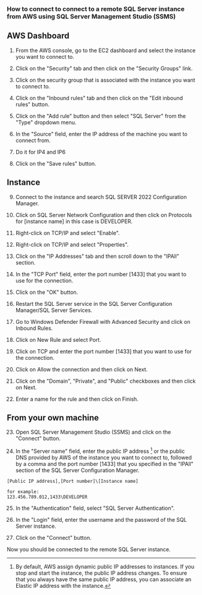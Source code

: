 ### How to connect to connect to a remote SQL Server instance from AWS using SQL Server Management Studio (SSMS)

## AWS Dashboard
1. From the AWS console, go to the EC2 dashboard and select the instance you want to connect to.

2. Click on the "Security" tab and then click on the "Security Groups" link.

3. Click on the security group that is associated with the instance you want to connect to.

4. Click on the "Inbound rules" tab and then click on the "Edit inbound rules" button.

5. Click on the "Add rule" button and then select "SQL Server" from the "Type" dropdown menu.

6. In the "Source" field, enter the IP address of the machine you want to connect from.

7. Do it for IP4 and IP6

8. Click on the "Save rules" button.

## Instance
9. Connect to the instance and search SQL SERVER 2022 Configuration Manager.

10. Click on SQL Server Network Configuration and then click on Protocols for [instance name] in this case is DEVELOPER.

11. Right-click on TCP/IP and select "Enable".

12. Right-click on TCP/IP and select "Properties".

13. Click on the "IP Addresses" tab and then scroll down to the "IPAll" section.

14. In the "TCP Port" field, enter the port number [1433] that you want to use for the connection.

15. Click on the "OK" button.

16. Restart the SQL Server service in the SQL Server Configuration Manager/SQL Server Services.

17. Go to Windows Defender Firewall with Advanced Security and click on Inbound Rules.

18. Click on New Rule and select Port.

19. Click on TCP and enter the port number [1433] that you want to use for the connection.

20. Click on Allow the connection and then click on Next.

21. Click on the "Domain", "Private", and "Public" checkboxes and then click on Next.

22. Enter a name for the rule and then click on Finish.

## From your own machine

23. Open SQL Server Management Studio (SSMS) and click on the "Connect" button.

24. In the "Server name" field, enter the public IP address [^1] or the public DNS provided by AWS of the instance you want to connect to, followed by a comma and the port number [1433] that you specified in the "IPAll" section of the SQL Server Configuration Manager.

```plaintext
[Public IP address],[Port number]\[Instance name]

for example:
123.456.789.012,1433\DEVELOPER
```
25. In the "Authentication" field, select "SQL Server Authentication".

26. In the "Login" field, enter the username and the password of the SQL Server instance.

27. Click on the "Connect" button.

Now you should be connected to the remote SQL Server instance.

[^1]: By default, AWS assign dynamic public IP addresses to instances. If you stop and start the instance, the public IP address changes. To ensure that you always have the same public IP address, you can associate an Elastic IP address with the instance.
